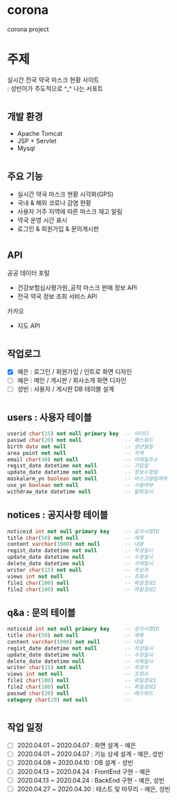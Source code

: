# corona
corona project

# 주제 
실시간 전국 약국 마스크 현황 사이트  
: 성빈이가 주도적으로 ^_^ 나는 서포트
#
## 개발 환경
- Apache Tomcat
- JSP + Servlet
- Mysql
#
## 주요 기능
- 실시간 약국 마스크 현황 시각화(GPS)
- 국내 & 해외 코로나 감염 현황
- 사용자 거주 지역에 따른 마스크 재고 알림
- 약국 운영 시간 표시
- 로그인 & 회원가입 & 문의게시판
#
## API
공공 데이터 포털
* 건강보험심사평가원_공적 마스크 판매 정보 API
* 전국 약국 정보 조회 서비스 API

카카오
* 지도 API
#
## 작업로그
- [x] 예은 : 로그인 / 회원가입 / 인트로 화면 디자인
- [ ] 예은 : 메인 / 게시판 / 회사소개 화면 디자인
- [ ] 성빈 : 사용자 / 게시판 DB 테이블 설계

#
## users : 사용자 테이블
```sql
userid char(15) not null primary key  -- 아이디
passwd char(20) not null              -- 패스워드
birth date not null                   -- 생년월일
area point not null                   -- 지역
email char(40) not null               -- 이메일주소
regist_date datetime not null         -- 가입일
update_date datetime not null         -- 정보수정일
maskalarm_yn boolean not null         -- 마스크알림여부
use_yn boolean not null               -- 사용여부
withdraw_date datetime null           -- 탈퇴일시
```
## notices : 공지사항 테이블
```sql
noticeid int not null primary key     -- 공지사항ID
title char(50) not null               -- 제목
content varchar(1000) not null        -- 내용
regist_date datetime not null         -- 작성일시
update_date datetime null             -- 수정일시
delete_date datetime null             -- 삭제일시
writer char(15) not null              -- 작성자
views int not null                    -- 조회수
file1 char(100) null                  -- 파일경로1
file2 char(100) null                  -- 파일경로2
```
## q&a : 문의 테이블
```sql
noticeid int not null primary key     -- 공지사항ID
title char(50) not null               -- 제목
content varchar(1000) not null        -- 내용
regist_date datetime not null         -- 작성일시
update_date datetime null             -- 수정일시
delete_date datetime null             -- 삭제일시
writer char(15) not null              -- 작성자
views int not null                    -- 조회수
file1 char(100) null                  -- 파일경로1
file2 char(100) null                  -- 파일경로2
passwd char(20) null                  -- 패스워드
category char(20) not null            -- 
```
#
## 작업 일정
- [ ] 2020.04.01 ~ 2020.04.07 : 화면 설계 - 예은
- [ ] 2020.04.01 ~ 2020.04.07 : 기능 상세 설계 - 예은, 성빈
- [ ] 2020.04.08 ~ 2020.04.10 : DB 설계 - 성빈
- [ ] 2020.04.13 ~ 2020.04.24 : FrontEnd 구현 - 예은
- [ ] 2020.04.13 ~ 2020.04.24 : BackEnd 구현 - 예은, 성빈
- [ ] 2020.04.27 ~ 2020.04.30 : 테스트 및 마무리 - 예은, 성빈
